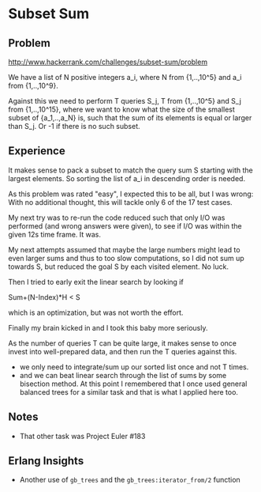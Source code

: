 # Subset Sum

## Problem
http://www.hackerrank.com/challenges/subset-sum/problem

We have a list of N positive integers a_i, where N from {1,..,10^5} and a_i from {1,..,10^9}.

Against this we need to perform T queries S_j, T from {1,..,10^5} and S_j from {1,..,10^15}, 
where we want to know what the size of the smallest subset of {a_1,..,a_N} is, such that
the sum of its elements is equal or larger than S_j. Or -1 if there is no such subset.

## Experience
It makes sense to pack a subset to match the query sum S starting with the largest elements.
So sorting the list of a_i in descending order is needed.

As this problem was rated "easy", I expected this to be all, but I was wrong: With no additional
thought, this will tackle only 6 of the 17 test cases.

My next try was to re-run the code reduced such that only I/O was performed (and wrong answers were
given), to see if I/O was within the given 12s time frame. It was.

My next attempts assumed that maybe the large numbers might lead to even larger sums and thus to too
slow computations, so I did not sum up towards S, but reduced the goal S by each visited element.
No luck. 

Then I tried to early exit the linear search by looking if 

  Sum+(N-Index)*H < S
  
which is an optimization, but was not worth the effort.

Finally my brain kicked in and I took this baby more seriously.

As the number of queries T can be quite large, it makes sense to
once invest into well-prepared data, and then run the T queries against this.

- we only need to integrate/sum up our sorted list once and not T times.
- and we can beat linear search through the list of sums by some bisection
  method. At this point I remembered that I once used general balanced trees
  for a similar task and that is what I applied here too.

## Notes
- That other task was Project Euler #183

## Erlang Insights
- Another use of ``gb_trees`` and the ``gb_trees:iterator_from/2`` function 
